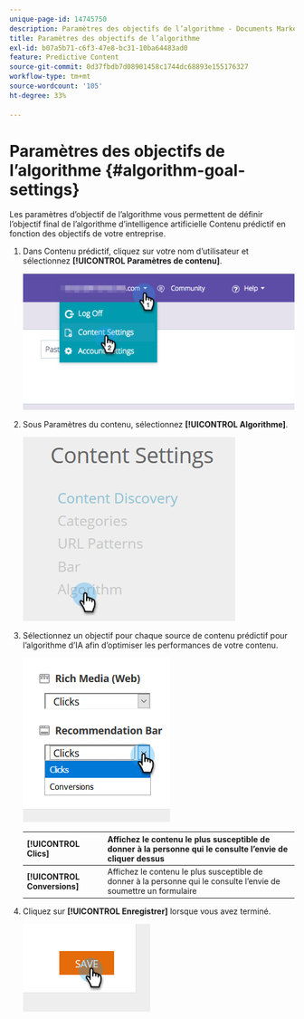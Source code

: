 ```yaml
---
unique-page-id: 14745750
description: Paramètres des objectifs de l’algorithme - Documents Marketo - Documentation du produit
title: Paramètres des objectifs de l’algorithme
exl-id: b07a5b71-c6f3-47e8-bc31-10ba64483ad0
feature: Predictive Content
source-git-commit: 0d37fbdb7d08901458c1744dc68893e155176327
workflow-type: tm+mt
source-wordcount: '105'
ht-degree: 33%

---
```


# Paramètres des objectifs de l’algorithme {#algorithm-goal-settings}

Les paramètres d’objectif de l’algorithme vous permettent de définir l’objectif final de l’algorithme d’intelligence artificielle Contenu prédictif en fonction des objectifs de votre entreprise.

1. Dans Contenu prédictif, cliquez sur votre nom d’utilisateur et sélectionnez **[!UICONTROL Paramètres de contenu]**.

   ![](assets/1.png)

1. Sous Paramètres du contenu, sélectionnez **[!UICONTROL Algorithme]**.

   ![](assets/two-1.png)

1. Sélectionnez un objectif pour chaque source de contenu prédictif pour l’algorithme d’IA afin d’optimiser les performances de votre contenu.

   ![](assets/three-new.png)

   | **[!UICONTROL Clics]** | Affichez le contenu le plus susceptible de donner à la personne qui le consulte l’envie de cliquer dessus |
   |---|---|
   | **[!UICONTROL Conversions]** | Affichez le contenu le plus susceptible de donner à la personne qui le consulte l’envie de soumettre un formulaire |

1. Cliquez sur **[!UICONTROL Enregistrer]** lorsque vous avez terminé.

   ![](assets/four.png)

